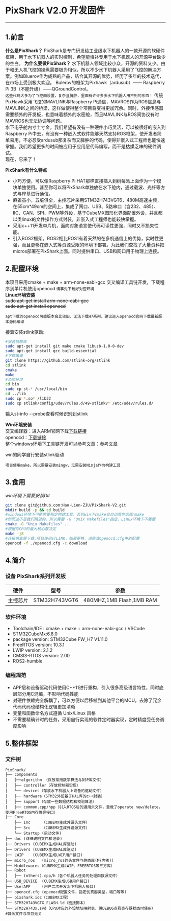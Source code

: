 # PixShark V2.0 开发固件
___
## 1.前言
**什么是PixShark？**
PixShark是专门研发给工业级水下机器人的一款开源的软硬件框架，用于水下机器人的实时控制，希望能填补专用于水下机器人的开源平台缺少的空白。
**为什么要做PixShark？**
水下机器人领域比较小众，开源的资料又少。由于和无人机飞控的操纵需要极为相似，所以不少水下机器人采用了飞控的解决方案。例如Bluerov作为成熟的产品，结合其开源的优势，经历了多年的技术迭代，在市场上受到极大欢迎。
Bulerov的框架为Pixhawk（ardusub）—— Raspberry Pi 3B（不能升级）——QGroundControl。</br>`这些代码大多为了飞控而设置，复杂且臃肿，里面有许许多多水下机器人用不到的东西！`
传统PixHawk采用飞控的MAVLINK与Raspberry Pi通信，MAVROS作为ROS信息与MAVLINK之间的桥梁，这样做使得整个项目将变得更加冗余。同时，外接传感器需要额外的开发板，也意味着额外的水密舱，而且MAVLINK与ROS间协议有时MAVROS也无法协调等问题。</br>水下电子舱内寸土寸金，我们希望有没有一种硬件小巧灵活，可以被很好的嵌入到Raspberry Pi中去，有没有一种嵌入式软件能够天然支持ROS框架，使开发者简单易用，不必忍受ardusub那复杂而又臃肿的代码，使得非嵌入式工程师也能快速掌握。我们希望更多的时间被应用于应用层代码编写，而不是枯燥乏味的硬件调试。</br>现在，它来了！

**PixShark有什么特点**
- 小巧方便，可以像Raspberry Pi HAT那样直接插入到树莓派上面作为一个模块单独使用。甚至你可以将PixShark单独放在水下舱内，通过载波、光纤等方式与岸基进行通信。
- 麻雀虽小，五脏俱全，主控芯片采用STM32H743VGT6，480M高速主频，在55cm*49cm的空间上，集成了网口、USB、5路串口（含232、485）、IIC、CAN、SPI、PWM等外设，基于CubeMX图形化界面配置外设，并且都以类linux的文件操作方式封装，非嵌入式工程师也能较快掌握。
- 采用c++11开发单片机，面向对象语言使代码可读性更强，同时又不损失性能。
- 引入ROS2框架。ROS2相比ROS1有着天然的在多机通信上的优势，实时性更强，而且更够在嵌入式等资源受限的环境下部署。为此我们查找了大量资料把micros部署在PixShark上面。同时提供串口、USB和网口用于物理上连接。
## 2.配置环境
本项目采用cmake + make + arm-none-eabi-gcc 交叉编译工具链开发，下载程序到单片机使用openocd
`请事先下载好对应环境`</br>
**Linux环境安装**</br>
~~sudo apt-get install arm-none-eabi-gcc~~</br>
~~sudo apt-get install openocd~~

`apt下载的openocd可能版本会比较旧，无法下载H7系列，建议进入openocd官网下载最新版本源码编译`</br>

接着安装stlink驱动:
```bash
#安装依赖库
sudo apt-get install git make cmake libusb-1.0-0-dev
sudo apt-get install gcc build-essential
#下载编译
git clone https://github.com/stlink-org/stlink
cd stlink
cmake
make
#添加环境
cd bin
sudo cp st-* /usr/local/bin
cd ../lib
sudo cp *.so* /lib32
sudo cp stlink/config/udev/rules.d/49-stlinkv* /etc/udev/rules.d/
```

输入st-info --probe查看时候识别到stlink



**Win环境安装**</br>
交叉编译器：进入ARM官网下载[下载链接](https://developer.arm.com/downloads/-/gnu-rm)</br>
openocd：[下载链接](https://github.com/xpack-dev-tools/openocd-xpack/releases/)</br>
整个windows环境下工具链开发可以参考文章：[参考文章](https://zhuanlan.zhihu.com/p/576972892)</br>

win的同学自行安装stlink驱动

`项目使用make，所以需要安装mingw，无需安装Ninja作为构建工具`

## 3.食用
_win环境下需要安装Git_
```bash
git clone git@github.com:Hao-Lion-ZJU/PixShark-V2.git
mkdir build -p && cd build
#windows环境下可能需要指定构建工具，否则win下cmake会自动帮你选择nmake
#然而这不是我们期望的，所以需要 -G "Unix Makefiles"指定，Linux环境下不需要
cmake -G "Unix Makefiles" ..
#根据你CPU的最大核心数决定
make -j8
#连接仿真器下载,项目使用STLINK，如果更换，请修改openocd.cfg中的配置
openocd -f ./openocd.cfg -c download
```
## 4.简介
### 设备 PixShark系列开发板
|硬件|型号|参数|
|---|---|---|
|主控芯片|STM32H743VGT6|480MHZ,1MB Flash,1MB RAM|
### 软件环境

 - Toolchain/IDE : cmake + make + arm-none-eabi-gcc / VSCode
 - STM32CubeMx:6.8.0
 - package version: STM32Cube FW_H7 V1.11.0
 - FreeRTOS version: 10.3.1
 - LWIP version: 2.1.2
 - CMSIS-RTOS version: 2.00
 - ROS2-humble
### 编程规范
- APP层和设备驱动代码使用C++11进行重构，引入很多高级语言特性，同时底层部分用C混编，不影响代码性能
- 对硬件依赖完全解耦了，可以方便以后移植到其他平台的MCU，去除了冗余代码代码也结构化逻辑更加清晰
- 变量和函数命名方式遵循 Unix/Linux 风格
- 不需要精确计时的任务，采用自行实现的软件定时器实现，定时精度受任务调度影响

## 5.整体框架
### 文件树  
```
PixShark/
├── components
│   ├──algorithm （存放常用数学算法与DSP库文件）
│   ├── controller（存放控制器实现）
│   └── devices（存放水下机器人上设备的驱动文件）
│   ├── hardware（STM32外设基于HAL库的c++封装）
│   ├── support（存放一些数据结构和校验算法）
│   ├── common.cpp/hpp（引入RTOS后的通用头文件，重载了operate new/delete，使用FreeRTOS内存管理接口）
├── Core
    ├── Inc		（CUBEMX生成外设头文件）
    ├── Src		（CUBEMX生成外设源文件）
    └── Startup	(启动文件)
├── doc	(详细说明文件和记录)
├── Drivers	(CUBEMX生成HAL库驱动)
├── Drivers	(CUBEMX生成HAL库驱动)
├── LWIP	(CUBEMX生成LWIP用户接口)
├── micro_ros	(micro_ros的头文件与静态库(M7内核))
├── Middlewares（CUBEMX生成LWIP、FREERTOS等三方库）
├── Robot
│   ├── (others).cpp/h（各个机器人任务的处理函数源文件）
├── USB_DEVICE	(CUBEMX生成USB用户接口)
├── UserAPP	    (用户二次开发水下机器人接口)
├── openocd.cfg	(openocd配置文件，指定仿真器类型，端口等等)
├── pixshark.ioc（CUBEMX工程）
├── STM32H743VGTX_FLASH.ld（链接脚本）
└── STM32H743x.svd（CPU对应的外设地址映射表，供DEBUG查看寄存器状态时使用）
#其余文件与项目无关

```
